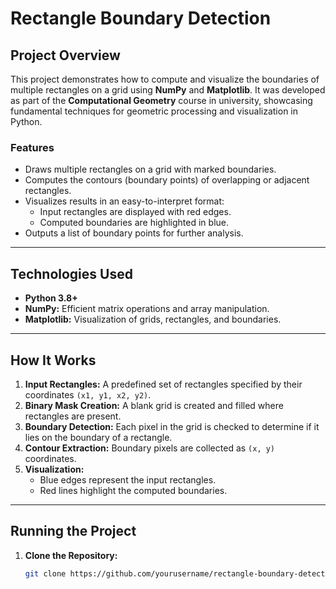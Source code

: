 # Rectangle Boundary Detection

## Project Overview
This project demonstrates how to compute and visualize the boundaries of multiple rectangles on a grid using **NumPy** and **Matplotlib**. It was developed as part of the **Computational Geometry** course in university, showcasing fundamental techniques for geometric processing and visualization in Python.

### Features
- Draws multiple rectangles on a grid with marked boundaries.
- Computes the contours (boundary points) of overlapping or adjacent rectangles.
- Visualizes results in an easy-to-interpret format:
  - Input rectangles are displayed with red edges.
  - Computed boundaries are highlighted in blue.
- Outputs a list of boundary points for further analysis.

---

## Technologies Used
- **Python 3.8+**
- **NumPy:** Efficient matrix operations and array manipulation.
- **Matplotlib:** Visualization of grids, rectangles, and boundaries.

---

## How It Works
1. **Input Rectangles:** A predefined set of rectangles specified by their coordinates `(x1, y1, x2, y2)`.
2. **Binary Mask Creation:** A blank grid is created and filled where rectangles are present.
3. **Boundary Detection:** Each pixel in the grid is checked to determine if it lies on the boundary of a rectangle.
4. **Contour Extraction:** Boundary pixels are collected as `(x, y)` coordinates.
5. **Visualization:**
   - Blue edges represent the input rectangles.
   - Red lines highlight the computed boundaries.

---

## Running the Project
1. **Clone the Repository:**
   ```bash
   git clone https://github.com/yourusername/rectangle-boundary-detection.git
